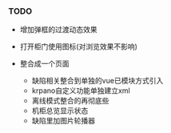 ### TODO
* 增加弹框的过渡动态效果
* 打开柜门使用图标(对浏览效果不影响)


* 整合成一个页面
  * 缺陷相关整合到单独的vue已模块方式引入
  * krpano自定义功能单独建立xml
  * 离线模式整合的再彻底些
  * 机柜总览显示状态
  * 缺陷里加图片轮播器


